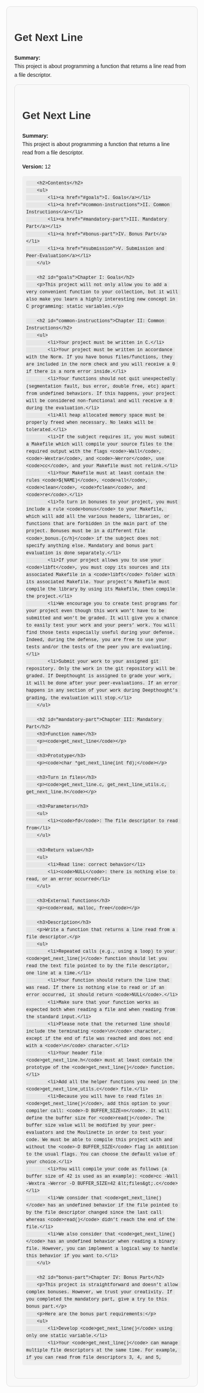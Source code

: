 <!DOCTYPE html>
<html lang="en">
<head>
    <meta charset="UTF-8">
    <meta name="viewport" content="width=device-width, initial-scale=1.0">
    <style>
        body {
            font-family: Arial, sans-serif;
            margin: 0;
            padding: 20px;
            line-height: 1.6;
        }
        h1, h2, h3 {
            color: #333;
        }
        .container {
            max-width: 800px;
            margin: 0 auto;
            padding: 20px;
            border: 1px solid #ddd;
            border-radius: 10px;
            background-color: #f9f9f9;
        }
        pre {
            background-color: #f0f0f0;
            padding: 10px;
            border-radius: 5px;
            overflow-x: auto;
        }
        code {
            font-family: Consolas, 'Courier New', Courier, monospace;
            background-color: #e6e6e6;
            padding: 2px 4px;
            border-radius: 3px;
        }
        ul {
            margin: 0;
            padding: 0 0 0 20px;
        }
    </style>
    <title>Get Next Line</title>
</head>
<body>
    <div class="container">
        <h1>Get Next Line</h1>
        <p><strong>Summary:</strong><br>This project is about programming a function that returns a line read from a file descriptor.</p>

<!DOCTYPE html>
<html lang="en">
<head>
    <meta charset="UTF-8">
    <meta name="viewport" content="width=device-width, initial-scale=1.0">
    <style>
        body {
            font-family: Arial, sans-serif;
            margin: 0;
            padding: 20px;
            line-height: 1.6;
        }
        h1, h2, h3 {
            color: #333;
        }
        .container {
            max-width: 800px;
            margin: 0 auto;
            padding: 20px;
            border: 1px solid #ddd;
            border-radius: 10px;
            background-color: #f9f9f9;
        }
        pre {
            background-color: #f0f0f0;
            padding: 10px;
            border-radius: 5px;
            overflow-x: auto;
        }
        code {
            font-family: Consolas, 'Courier New', Courier, monospace;
            background-color: #e6e6e6;
            padding: 2px 4px;
            border-radius: 3px;
        }
        ul {
            margin: 0;
            padding: 0 0 0 20px;
        }
        a {
            text-decoration: none;
            color: #0066cc;
        }
        a:hover {
            text-decoration: underline;
        }
    </style>
    <title>Get Next Line</title>
</head>
<body>
    <div class="container">
        <h1>Get Next Line</h1>
        <p><strong>Summary:</strong><br>This project is about programming a function that returns a line read from a file descriptor.</p>
        <p><strong>Version:</strong> 12</p>

        <h2>Contents</h2>
        <ul>
            <li><a href="#goals">I. Goals</a></li>
            <li><a href="#common-instructions">II. Common Instructions</a></li>
            <li><a href="#mandatory-part">III. Mandatory Part</a></li>
            <li><a href="#bonus-part">IV. Bonus Part</a></li>
            <li><a href="#submission">V. Submission and Peer-Evaluation</a></li>
        </ul>

        <h2 id="goals">Chapter I: Goals</h2>
        <p>This project will not only allow you to add a very convenient function to your collection, but it will also make you learn a highly interesting new concept in C programming: static variables.</p>

        <h2 id="common-instructions">Chapter II: Common Instructions</h2>
        <ul>
            <li>Your project must be written in C.</li>
            <li>Your project must be written in accordance with the Norm. If you have bonus files/functions, they are included in the norm check and you will receive a 0 if there is a norm error inside.</li>
            <li>Your functions should not quit unexpectedly (segmentation fault, bus error, double free, etc) apart from undefined behaviors. If this happens, your project will be considered non-functional and will receive a 0 during the evaluation.</li>
            <li>All heap allocated memory space must be properly freed when necessary. No leaks will be tolerated.</li>
            <li>If the subject requires it, you must submit a Makefile which will compile your source files to the required output with the flags <code>-Wall</code>, <code>-Wextra</code>, and <code>-Werror</code>, use <code>cc</code>, and your Makefile must not relink.</li>
            <li>Your Makefile must at least contain the rules <code>$(NAME)</code>, <code>all</code>, <code>clean</code>, <code>fclean</code>, and <code>re</code>.</li>
            <li>To turn in bonuses to your project, you must include a rule <code>bonus</code> to your Makefile, which will add all the various headers, libraries, or functions that are forbidden in the main part of the project. Bonuses must be in a different file <code>_bonus.{c/h}</code> if the subject does not specify anything else. Mandatory and bonus part evaluation is done separately.</li>
            <li>If your project allows you to use your <code>libft</code>, you must copy its sources and its associated Makefile in a <code>libft</code> folder with its associated Makefile. Your project’s Makefile must compile the library by using its Makefile, then compile the project.</li>
            <li>We encourage you to create test programs for your project even though this work won’t have to be submitted and won’t be graded. It will give you a chance to easily test your work and your peers’ work. You will find those tests especially useful during your defense. Indeed, during the defense, you are free to use your tests and/or the tests of the peer you are evaluating.</li>
            <li>Submit your work to your assigned git repository. Only the work in the git repository will be graded. If Deepthought is assigned to grade your work, it will be done after your peer-evaluations. If an error happens in any section of your work during Deepthought’s grading, the evaluation will stop.</li>
        </ul>

        <h2 id="mandatory-part">Chapter III: Mandatory Part</h2>
        <h3>Function name</h3>
        <p><code>get_next_line</code></p>
        
        <h3>Prototype</h3>
        <p><code>char *get_next_line(int fd);</code></p>

        <h3>Turn in files</h3>
        <p><code>get_next_line.c, get_next_line_utils.c, get_next_line.h</code></p>

        <h3>Parameters</h3>
        <ul>
            <li><code>fd</code>: The file descriptor to read from</li>
        </ul>

        <h3>Return value</h3>
        <ul>
            <li>Read line: correct behavior</li>
            <li><code>NULL</code>: there is nothing else to read, or an error occurred</li>
        </ul>

        <h3>External functions</h3>
        <p><code>read, malloc, free</code></p>

        <h3>Description</h3>
        <p>Write a function that returns a line read from a file descriptor.</p>
        <ul>
            <li>Repeated calls (e.g., using a loop) to your <code>get_next_line()</code> function should let you read the text file pointed to by the file descriptor, one line at a time.</li>
            <li>Your function should return the line that was read. If there is nothing else to read or if an error occurred, it should return <code>NULL</code>.</li>
            <li>Make sure that your function works as expected both when reading a file and when reading from the standard input.</li>
            <li>Please note that the returned line should include the terminating <code>\n</code> character, except if the end of file was reached and does not end with a <code>\n</code> character.</li>
            <li>Your header file <code>get_next_line.h</code> must at least contain the prototype of the <code>get_next_line()</code> function.</li>
            <li>Add all the helper functions you need in the <code>get_next_line_utils.c</code> file.</li>
            <li>Because you will have to read files in <code>get_next_line()</code>, add this option to your compiler call: <code>-D BUFFER_SIZE=n</code>. It will define the buffer size for <code>read()</code>. The buffer size value will be modified by your peer-evaluators and the Moulinette in order to test your code. We must be able to compile this project with and without the <code>-D BUFFER_SIZE</code> flag in addition to the usual flags. You can choose the default value of your choice.</li>
            <li>You will compile your code as follows (a buffer size of 42 is used as an example): <code>cc -Wall -Wextra -Werror -D BUFFER_SIZE=42 &lt;files&gt;.c</code></li>
            <li>We consider that <code>get_next_line()</code> has an undefined behavior if the file pointed to by the file descriptor changed since the last call whereas <code>read()</code> didn’t reach the end of the file.</li>
            <li>We also consider that <code>get_next_line()</code> has an undefined behavior when reading a binary file. However, you can implement a logical way to handle this behavior if you want to.</li>
        </ul>

        <h2 id="bonus-part">Chapter IV: Bonus Part</h2>
        <p>This project is straightforward and doesn’t allow complex bonuses. However, we trust your creativity. If you completed the mandatory part, give a try to this bonus part.</p>
        <p>Here are the bonus part requirements:</p>
        <ul>
            <li>Develop <code>get_next_line()</code> using only one static variable.</li>
            <li>Your <code>get_next_line()</code> can manage multiple file descriptors at the same time. For example, if you can read from file descriptors 3, 4, and 5,

    
